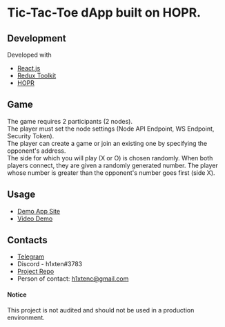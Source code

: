 # Tic-Tac-Toe dApp built on HOPR.

## Development
Developed with 
- [React.js](https://reactjs.org/)
- [Redux Toolkit](https://redux-toolkit.js.org/)
- [HOPR](https://docs.hoprnet.org/developers/intro)

## Game
The game requires 2 participants (2 nodes).<br/>
The player must set the node settings (Node API Endpoint, WS Endpoint, Security Token).<br/>
The player can create a game or join an existing one by specifying the opponent's address.<br/>
The side for which you will play (X or O) is chosen randomly. When both players connect, they are given a randomly generated number. The player whose number is greater than the opponent's number goes first (side X).

## Usage
- [Demo App Site](https://tic-tac-toe-hopr.vercel.app/)
- [Video Demo]()

## Contacts
- [Telegram](https://t.me/h1xten)
- Discord - h1xten#3783
- [Project Repo](https://github.com/h1xten/tic-tac-toe-hopr)
- Person of contact: h1xtenc@gmail.com

#### Notice
This project is not audited and should not be used in a production environment.
